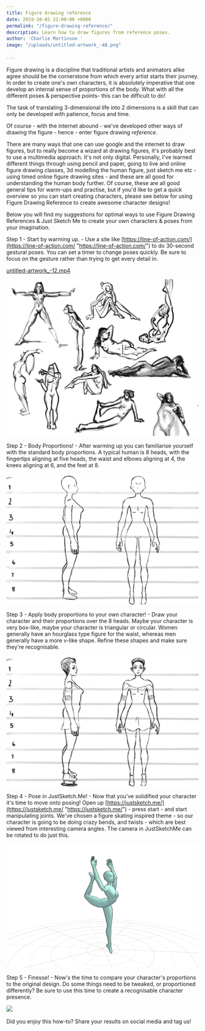 ```yaml
---
title: Figure drawing reference
date: 2019-10-05 22:00:00 +0000
permalink: "/figure-drawing-reference/"
description: Learn how to draw figures from reference poses.
author: 'Charlie Martinson '
image: "/uploads/untitled-artwork_-48.png"

---
```

Figure drawing is a discipline that traditional artists and animators alike agree should be the cornerstone from which every artist starts their journey. In order to create one's own characters, it is absolutely imperative that one develop an internal sense of proportions of the body. What with all the different poses & perspective points- this can be difficult to do!

The task of translating 3-dimensional life into 2 dimensions is a skill that can only be developed with patience, focus and time.

Of course - with the internet abound - we've developed other ways of drawing the figure - hence - enter figure drawing _reference_.

There are many ways that one can use google and the internet to draw figures, but to really become a wizard at drawing figures, it's probably best to use a multimedia approach. It's not only digital. Personally, I've learned different things through using pencil and paper, going to live and online figure drawing classes, 3d modelling the human figure, just sketch me etc - using timed online figure drawing sites - and these are all good for understanding the human body further. Of course, these are all good general tips for warm-ups and practise, but if you'd like to get a quick overview so you can start creating characters, please see below for using Figure Drawing Reference to create awesome character designs!

Below you will find my suggestions for optimal ways to use Figure Drawing References & Just Sketch Me to create your own characters & poses from your imagination.

Step 1 - Start by warming up. - Use a site like [https://line-of-action.com/](https://line-of-action.com/ "https://line-of-action.com/") to do 30-second gestural poses. You can set a timer to change poses quickly. Be sure to focus on the gesture rather than trying to get every detail in.

[untitled-artwork_-12.mp4](/uploads/untitled-artwork_-12.mp4 "untitled-artwork_-12.mp4")

![](/uploads/untitled-artwork_-48.png)

Step 2 - Body Proportions! - After warming up you can familiarise yourself with the standard body proportions. A typical human is 8 heads, with the fingertips aligning at five heads, the waist and elbows aligning at 4, the knees aligning at 6, and the feet at 8.

![](/uploads/untitled-artwork_-51.png)

Step 3 - Apply body proportions to your own character! - Draw your character and their proportions over the 8 heads. Maybe your character is very box-like, maybe your character is triangular or circular. Women generally have an hourglass type figure for the waist, whereas men generally have a more v-like shape. Refine these shapes and make sure they're recognisable.

![](/uploads/untitled-artwork_-53.png)

Step 4 - Pose in JustSketch.Me! - Now that you've solidified your character it's time to move onto posing! Open up [https://justsketch.me/](https://justsketch.me/ "https://justsketch.me/") - press start - and start manipulating joints. We've chosen a figure skating inspired theme - so our character is going to be doing crazy bends, and twists - which are best viewed from interesting camera angles. The camera in JustSketchMe can be rotated to do just this.

![](/uploads/justsketchme_-_screenshot_-10-_-1.png)

Step 5 - Finesse! - Now's the time to compare your character's proportions to the original design. Do some things need to be tweaked, or proportioned differently? Be sure to use this time to create a recognisable character presence.

![](/uploads/untitled-artwork_-54.png)

Did you enjoy this how-to? Share your results on social media and tag us!